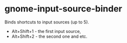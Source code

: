 # gnome-input-source-binder
Binds shortcuts to input sources (up to 5). 
* Alt+Shift+1 - the first input source, 
* Alt+Shift+2 - the second one and etc.